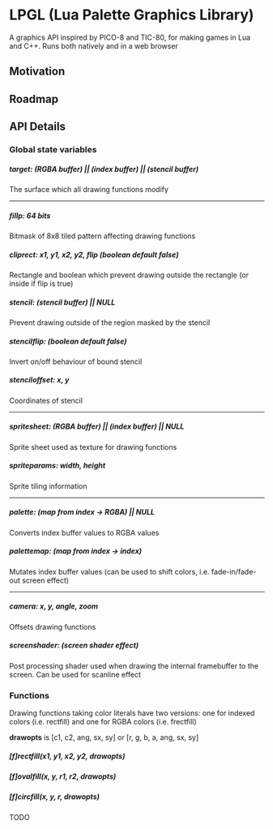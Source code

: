 # LPGL (Lua Palette Graphics Library)
A graphics API inspired by PICO-8 and TIC-80, for making games in Lua and C++. Runs both natively and in a web browser

## Motivation

## Roadmap


## API Details

### Global state variables
##### target: (RGBA buffer) || (index buffer) || (stencil buffer)
The surface which all drawing functions modify

---

##### fillp: 64 bits
Bitmask of 8x8 tiled pattern affecting drawing functions

##### cliprect: x1, y1, x2, y2, flip (boolean default false)
Rectangle and boolean which prevent drawing outside the rectangle (or inside if flip is true)

##### stencil: (stencil buffer) || NULL
Prevent drawing outside of the region masked by the stencil

##### stencilflip: (boolean default false)
Invert on/off behaviour of bound stencil

##### stenciloffset: x, y
Coordinates of stencil

---

##### spritesheet: (RGBA buffer) || (index buffer) || NULL
Sprite sheet used as texture for drawing functions

##### spriteparams: width, height
Sprite tiling information

---

##### palette: (map from index -> RGBA) || NULL
Converts index buffer values to RGBA values

##### palettemap: (map from index -> index)
Mutates index buffer values (can be used to shift colors, i.e. fade-in/fade-out screen effect)

---

##### camera: x, y, angle, zoom
Offsets drawing functions

##### screenshader: (screen shader effect)
Post processing shader used when drawing the internal framebuffer to the screen. Can be used for scanline effect

### Functions
Drawing functions taking color literals have two versions: one for indexed colors (i.e. rectfill) and one for RGBA colors (i.e. frectfill)

**drawopts** is [c1, c2, ang, sx, sy] or [r, g, b, a, ang, sx, sy]

##### [f]rectfill(x1, y1, x2, y2, drawopts)
##### [f]ovalfill(x, y, r1, r2, drawopts)
##### [f]circfill(x, y, r, drawopts)
TODO
